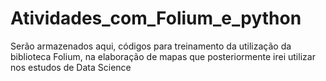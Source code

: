 # Atividades_com_Folium_e_python
Serão armazenados aqui, códigos para treinamento da utilização da biblioteca Folium, na elaboração de mapas que posteriormente irei utilizar nos estudos de Data Science

